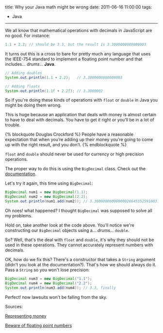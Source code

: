 title: Why your Java math might be wrong
date: 2011-06-16 11:00:00
tags:
- Java
---

We all know that mathematical operations with decimals in JavaScript are no good.
For instance:

```javascript
1.1 + 2.2; // should be 3.3, but the result is 3.3000000000000003
```

It turns out this is a cross to bare for pretty much any language that uses the
IEEE-754 standard to implement a floating point number and that includes...
*drums*... **Java**.

```java
// Adding doubles
System.out.println(1.1 + 2.2);   // 3.3000000000000003

// Adding floats
System.out.println(1.1f + 2.2f); // 3.3000002
```

So if you're doing these kinds of operations with `float` or `double` in Java you
might be doing them wrong.

This is huge because an application that deals with money is almost certain to
have to deal with decimals. You have to get it right or you'll be in a lot of trouble.

{% blockquote Douglas Crockford %}
People have a reasonable expectation that when you’re adding up their money
you’re going to come up with the right result, and you don’t.
{% endblockquote %}

`float` and `double` should never be used for currency or high precision operations.

The proper way to do this is using the `BigDecimal` class. Check out the
[documentation](http://goo.gl/r78E1).

Let's try it again, this time using `BigDecimal`:

```java
BigDecimal num1 = new BigDecimal(1.1);
BigDecimal num2 = new BigDecimal(2.2);
System.out.println(num1.add(num2)); // 3.30000000000000026645352591003756...etc.
```

Oh noes! what happened? I thought `BigDecimal` was supposed to solve all my problems.

Hold on, take another look at the code above. You'll notice we're constructing our
`BigDecimal` objects using a... *drums*... `double`.

So? Well, that's the deal with `float` and `double`, it's why they should not be
used in these operations. They cannot accurately represent numbers with decimals.

OK, how do we fix this? There's a constructor that takes a `String` argument
(didn't you look at the documentation?). That's how we should always do it. Pass
a `String` so you won't lose precision:

```java
BigDecimal num3 = new BigDecimal("1.1");
BigDecimal num4 = new BigDecimal("2.2");
System.out.println(num3.add(num4)); // 3.3, finally
```

Perfect! now lawsuits won't be falling from the sky.

Sources:

[Representing money](http://goo.gl/73HT9)

[Beware of floating point numbers](http://goo.gl/DE0Aw)
